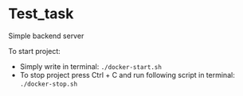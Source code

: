 # Test_task
Simple backend server

To start project:
- Simply write in terminal: ``./docker-start.sh``
- To stop project press Ctrl + C and run following script in terminal: ```./docker-stop.sh```